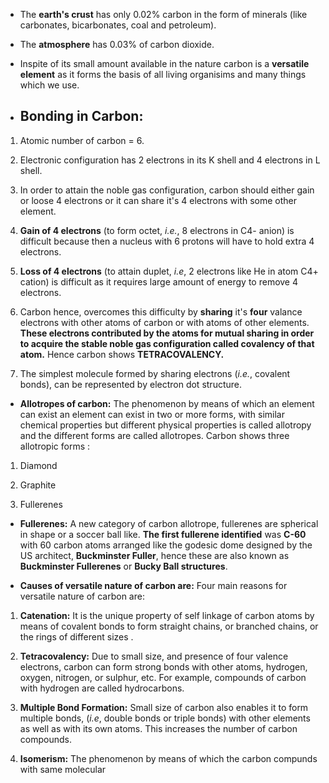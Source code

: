 * The **earth's crust** has only 0.02% carbon in the form of minerals (like carbonates, bicarbonates, coal and petroleum).

* The **atmosphere** has 0.03% of carbon dioxide.

* Inspite of its small amount available in the nature carbon is a **versatile element** as it forms the basis of all living organisims and many things which we use.

* ##  **Bonding in Carbon:**
1. Atomic number of carbon = 6.

2. Electronic configuration has 2 electrons in its K shell and 4 electrons in L shell.

3. In order to attain the noble gas configuration, carbon should either gain or loose 4 electrons or it can share it's  4 electrons with some other element.

4. **Gain of 4 electrons** (to form octet, *i.e.*, 8 electrons in C4- anion) is difficult because then a nucleus with 6 protons will have to hold extra 4 electrons.

5. **Loss of 4 electrons** (to attain duplet, *i.e*, 2 electrons like He in atom C4+ cation) is difficult as it requires large amount of energy to remove 4 electrons.

6. Carbon hence, overcomes this difficulty by **sharing** it's **four** valance electrons with other atoms of carbon or with atoms of other elements.
**These electrons contributed by the atoms for mutual sharing in order to acquire the stable noble gas configuration called covalency of that atom.** Hence carbon shows **TETRACOVALENCY.**

7. The simplest molecule formed by sharing electrons (*i.e.*, covalent bonds), can be represented by electron dot structure.

* **Allotropes of carbon:** The phenomenon by means of which an element can exist an element can exist in two or more forms, with similar chemical properties but different physical properties is called allotropy and the different forms are called allotropes.
Carbon shows three allotropic forms :
1. Diamond

2. Graphite 

3. Fullerenes

* **Fullerenes:** A new category of carbon allotrope, fullerenes are spherical in shape or a soccer ball like.
**The first fullerene identified** was **C-60** with 60 carbon atoms arranged like the godesic dome designed by the US architect, **Buckminster Fuller**, hence these are also known as **Buckminster Fullerenes** or **Bucky Ball structures**.

* **Causes of versatile nature of carbon are:** Four main reasons for versatile nature of carbon are:
1. **Catenation:** It is the unique property of self linkage of carbon atoms by means of covalent bonds to form straight chains, or branched chains, or the rings of different sizes .

2. **Tetracovalency:** Due to small size, and presence of four valence electrons, carbon can form strong bonds with other atoms, hydrogen, oxygen, nitrogen, or sulphur, etc. For example, compounds of carbon with hydrogen are called hydrocarbons.

3. **Multiple Bond Formation:** Small size of carbon also enables it to form multiple bonds, (*i.e*, double bonds or triple bonds) with other elements as well as with its own atoms. This increases the number of carbon compounds.

4. **Isomerism:** The phenomenon by means of which the carbon compunds with same molecular 
